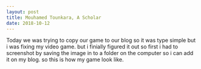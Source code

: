 ```yaml
---
layout: post
title: Mouhamed Tounkara, A Scholar 
date: 2018-10-12
---
```

 Today we was trying to copy our game to our blog so it was type simple but i was fixing my video game. but i finially figured it out so first i had to screenshot by saving the image in to a folder on the computer so i can add it on my blog. so this is how my game look like.
